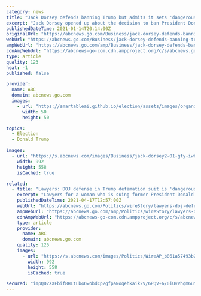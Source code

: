 ```yaml
---
category: news
title: "Jack Dorsey defends banning Trump but admits it sets 'dangerous' precedent"
excerpt: "Jack Dorsey opened up about the decision to ban President Donald Trump from the platform in a thread, saying he feels the action sets a \"dangerous\" precedent."
publishedDateTime: 2021-01-14T20:14:00Z
originalUrl: "https://abcnews.go.com/Business/jack-dorsey-defends-banning-trump-admits-sets-dangerous/story?id=75248908"
webUrl: "https://abcnews.go.com/Business/jack-dorsey-defends-banning-trump-admits-sets-dangerous/story?id=75248908"
ampWebUrl: "https://abcnews.go.com/amp/Business/jack-dorsey-defends-banning-trump-admits-sets-dangerous/story?id=75248908"
cdnAmpWebUrl: "https://abcnews-go-com.cdn.ampproject.org/c/s/abcnews.go.com/amp/Business/jack-dorsey-defends-banning-trump-admits-sets-dangerous/story?id=75248908"
type: article
quality: 123
heat: -1
published: false

provider:
  name: ABC
  domain: abcnews.go.com
  images:
    - url: "https://smartableai.github.io/election/assets/images/organizations/abcnews.go.com-50x50.jpg"
      width: 50
      height: 50

topics:
  - Election
  - Donald Trump

images:
  - url: "https://s.abcnews.com/images/Business/jack-dorsey2-01-gty-iwb-210114_1610635295543_hpMain_16x9_992.jpg"
    width: 992
    height: 558
    isCached: true

related:
  - title: "Lawyers: DOJ defense in Trump defamation suit is 'dangerous'"
    excerpt: "Lawyers for a woman who is suing former President Donald Trump say the U.S. Justice Department made a “wrong and dangerous” argument in seeking to defend him"
    publishedDateTime: 2021-04-17T12:57:00Z
    webUrl: "https://abcnews.go.com/Politics/wireStory/lawyers-doj-defense-trump-defamation-suit-dangerous-77135952"
    ampWebUrl: "https://abcnews.go.com/amp/Politics/wireStory/lawyers-doj-defense-trump-defamation-suit-dangerous-77135952"
    cdnAmpWebUrl: "https://abcnews-go-com.cdn.ampproject.org/c/s/abcnews.go.com/amp/Politics/wireStory/lawyers-doj-defense-trump-defamation-suit-dangerous-77135952"
    type: article
    provider:
      name: ABC
      domain: abcnews.go.com
    quality: 125
    images:
      - url: "https://s.abcnews.com/images/Politics/WireAP_b861a57493b24d94a51c0d2aa9265389_16x9_992.jpg"
        width: 992
        height: 558
        isCached: true

secured: "impQD2XXFbif8HLtLb46wobdCp2gfpaNoqehkaik2V/6PQV+6/0iUvVhqm6uMEi0IjedRhhVCaAz+WBFFvdussrj2B6OXu5dBZRwz3BWPZ597UnoWLBEIb30aR9f4lfF/XG4OITiEC4vlM8jsj8aMW/vDJAVrcDRIrChj80P4PgAwbxvFlPDgu431IP7h8d+k+835S5pYpTAnetskVAgE0DSaeW3bQX4wYO3whegiL3Ucx9x/LQ0kxcKQkYeQTnQ33Fe+sFSVwYMBjS384rLAB3zywEAHLDUC6j23C5EOWv6G0gLv9tgpSuxh4VYGGKvM7tTcXL4Li2JBVtn/EFDCWghoxKwxUkeKUYX1jrVfh0=;wOrA4dj/VRY/7dHvHyEdKA=="
---
```


